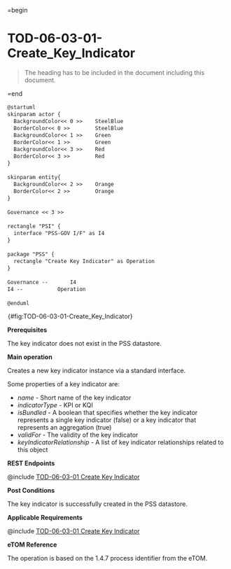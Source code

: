 =begin

# TOD-06-03-01-Create_Key_Indicator

> The heading has to be included in the document including this document.

=end

```plantuml
@startuml
skinparam actor {
  BackgroundColor<< 0 >> 	SteelBlue
  BorderColor<< 0 >> 		SteelBlue
  BackgroundColor<< 1 >> 	Green
  BorderColor<< 1 >> 		Green
  BackgroundColor<< 3 >> 	Red
  BorderColor<< 3 >> 		Red
}

skinparam entity{
  BackgroundColor<< 2 >> 	Orange
  BorderColor<< 2 >> 		Orange
}

Governance << 3 >>

rectangle "PSI" {
  interface "PSS-GOV I/F" as I4
}

package "PSS" {
  rectangle "Create Key Indicator" as Operation
}

Governance --	    I4
I4 --           Operation

@enduml

```

![**TOD-06-03-01**: Create Key Indicator](../../common/pixel.png){#fig:TOD-06-03-01-Create_Key_Indicator}

**Prerequisites**

The key indicator does not exist in the PSS datastore.

**Main operation**

Creates a new key indicator instance via a standard interface.

Some properties of a key indicator are:

* *name* - Short name of the key indicator
* *indicatorType* - KPI or KQI
* *isBundled* - A boolean that specifies whether the key indicator represents a single key indicator (false) or a key indicator that represents an aggregation (true)
* *validFor* - The validity of the key indicator
* *keyIndicatorRelationship* - A list of key indicator relationships related to this object

**REST Endpoints**

@include [TOD-06-03-01 Create Key Indicator](endpoints/TOD-06-03-01-Create_Key_Indicator-endpoints.md)

**Post Conditions**

The key indicator is successfully created in the PSS datastore.

**Applicable Requirements**

@include [TOD-06-03-01 Create Key Indicator](requirements/TOD-06-03-01-Create_Key_Indicator-requirements.md)

**eTOM Reference**

The operation is based on the 1.4.7 process identifier from the eTOM.
